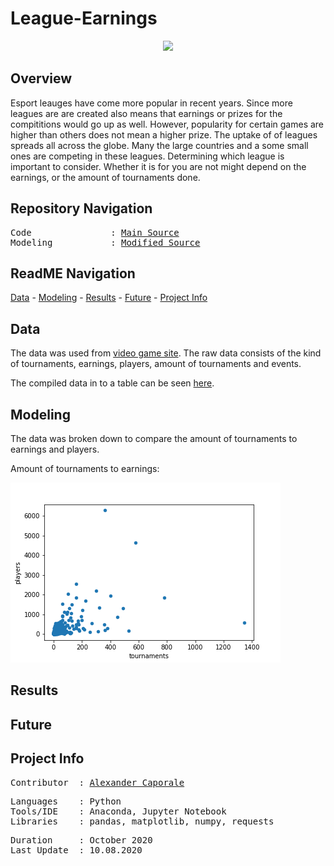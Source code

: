 # League-Earnings


<p align="center">
   <img src= />
<div align="center">
   <figcaption></figcaption>
</div>
</p>

## Overview

Esport leauges have come more popular in recent years. Since more leagues are are created also means that earnings or prizes for the compititions would go up as well.
However, popularity for certain games are higher than others does not mean a higher prize. The uptake of of leagues spreads all across the globe. Many the large countries and a some small ones are competing in these leagues. Determining which league is important to consider. Whether it is for you are not might depend on the earnings, or the amount of tournaments done.

## Repository Navigation
<pre>
Code               : <a href=https://github.com/Al-Cap/League-Earnings/blob/main/code/all_leauges.ipynb>Main Source</a>
Modeling           : <a href=https://github.com/Al-Cap/League-Earnings/tree/main/code/graphing.ipynb>Modified Source</a>
</pre>

## ReadME Navigation

[Data](https://github.com/Al-Cap/League-Earnings#data) - 
[Modeling](https://github.com/Al-Cap/League-Earnings#modeling) - 
[Results](https://github.com/Al-Cap/League-Earnings-Game#results) - 
[Future](https://github.com/Al-Cap/League-Earnings-Game#future) - 
[Project Info](https://github.com/Al-Cap/League-Earnings#project-info)

## Data

The data was used from [video game site](https://www.esportsearnings.com/leagues). The raw data consists of the kind of tournaments, earnings, players, amount of tournaments and events.

The compiled data in to a table can be seen [here](https://github.com/Al-Cap/League-Earnings/blob/main/data/leagues.csv).

## Modeling

The data was broken down to compare the amount of tournaments to earnings and players.

Amount of tournaments to earnings:

![tour-ply.png](https://github.com/Al-Cap/League-Earnings/blob/main/image/tour-ply.png)






## Results


 
## Future



## Project Info
<pre>
Contributor  : <a href=https://github.com/Al-Cap>Alexander Caporale</a>
</pre>

<pre>
Languages    : Python
Tools/IDE    : Anaconda, Jupyter Notebook
Libraries    : pandas, matplotlib, numpy, requests
</pre>

<pre>
Duration     : October 2020
Last Update  : 10.08.2020
</pre>
